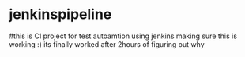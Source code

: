 # jenkinspipeline
#this is CI project for test autoamtion using jenkins
making sure this is working :)
its finally worked after 2hours of figuring out why
